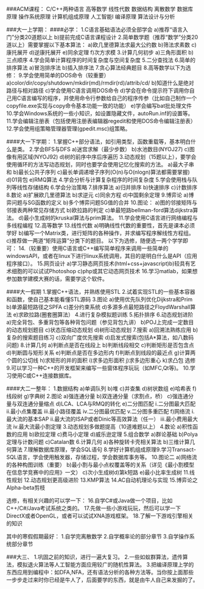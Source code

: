 ###ACM课程：
C/C++两种语言
高等数学
线性代数
数据结构
离散数学
数据库原理
操作系统原理
计算机组成原理
人工智能l
编译原理
算法设计与分析

###大一上学期：
####必学：
1.C语言基础语法必须全部学会
    a)推荐“语言入门”分类20道题以上
    b)提前完成C语言课程设计
2.简单数学题（推荐“数学”分类20道以上）需要掌握以下基本算法：
    a)欧几里德算法求最大公约数
    b)筛法求素数
    c)康托展开
    d)逆康托展开
    e)同余定理
    f)次方求模
3.计算几何初步
    a)三角形面积
    b)三点顺序
4.学会简单计算程序的时间复杂度与空间复杂度
5.二分查找法
6.简单的排序算法
    a)冒泡排序法
    b)插入排序法
7.贪心算法经典题目
8.高等数学以下为选修：
9.学会使用简单的DOS命令（较重要）
    a)color/dir/copy/shutdown/mkdir(md)/rmdir(rd)/attrib/cd/
    b)知道什么是绝对路径与相对路径
    c)学会使用C语言调用DOS命令
    d)学会在命令提示符下调用你自己用C语言编写的程序，并使用命令行参数给自己的程序传参（比如自己制作一个copyfile.exe实现与copy命令基本功能一致的功能）
    e)学会编写bat批处理文件
10.学会Windows系统的一些小知识，如设置隐藏文件，autoRun.inf的设置等。
11.学会编辑注册表（包括使用注册表编辑器regedit和使用DOS命令编辑注册表）
12.学会使用组策略管理器管理(gpedit.msc)组策略。

####大一下学期：
1.掌握C++部分语法，如引用类型，函数重载等，基本明白什么是类。
2.学会BFS与DFS
    a)迷宫求解（最少步数）
    b)水池数目(NYOJ27)
    c)图像有用区域(NYOJ92)
    d)树的前序中序后序遍历
3.动态规划（15题以上），要学会使用循环的方法写动态规划，同时也要学会使用记忆化搜索的方法。
    a)最大子串和
    b)最长公共子序列
    c)最长单调递增子序列(O(n)与O(nlogn)算法都需要掌握)
    d)01背包
    e)RMQ算法
4.学会分析与计算复杂程序的时间复杂度
5.学会使用栈与队列等线性存储结构
6.学会分治策略
7.排序算法
    a)归并排序
    b)快速排序
    c)计数排序
8.数论
    a)扩展欧几里德算法
    b)求逆元
    c)同余方程
    d)中国剩余定理
9.博弈论
    a)博弈问题与SG函数的定义
    b)多个博弈问题SG值的合并
10.图论：
    a)图的邻接矩阵与邻接表两种常见存储方式
    b)欧拉路的判定
    c)单最短路bellman-ford算法dijkstra算法。
    d)最小生成树的kruskal算法与prim算法。
11.学会使用C语言进行网络编程与多线程编程
12.高等数学
13.线性代数
    a)明确线性代数的重要性，首先是课本必须学好
    b)编写一个Matrix类，进行矩阵的各种操作，并求编写程序解线性方程组。
    c)推荐做一两道“矩阵运算”分类下的题目。
以下为选修，随便选一两个学学即可：
    14.（较重要）使用C语言或C++编写简单程序来调用一些简单的windowsAPI，或者在linux下进行linux系统调用，其目的是明白什么是API（应用程序接口）。
    15.网页设计
    a)学习静态网页技术(html+css+javascript)b)较具有艺术细胞的可以试试Photoshop
    c)php或其它动态网页技术
    16.学习matlab，如果想参加数学建模大赛的话，需要学这个软件。

####大一假期
1.掌握C++语法，并熟练使用STL
2.试着实现STL的一些基本容器和函数，使自己基本能看懂STL源码
3.图论
    a)使用优先队列优化Dijkstra和Prim
    b)单源最短路径之SPFA
    c)差分约束系统
    d)多源多点最短路径之FloydWarshall算法
    e)求欧拉路(圈套圈算法）
4.进行复杂模拟题训练
5.拓扑排序
6.动态规划进阶
    a)完全背包、多重背包等各种背包问题（参见背包九讲）
    b)POJ上完成一定数目的动态规划题目
    c)状态压缩动态规划
    d)树形动态规划
7.搜索
    a)回溯法熟练应用
    b)复杂的搜索题目练习
    c)双向广度优先搜索
    d)启发式搜索(包括A*算法，如八数码问题)
8.计算几何
    a)判断点是否在线段上
    b)判断线段相交
    c)判断矩形是否包含点
    d)判断圆与矩形关系
    e)判断点是否在多边形内
    f)判断点到线段的最近点
    g)计算两个圆的公切线
    h)求矩形的并的面积
    i)求多边形面积
    j)求多边形重心
    k)求凸包
选修9.可以学习一种C++的开发框架来编写一些窗体程序玩玩（如MFC,Qt等)。
10.学习使用C或C++连接数据库。

####大二一整年：
1.数据结构
    a)单调队列
    b)堆
    c)并查集
    d)树状数组
    e)哈希表
    f)线段树
    g)字典树
2.图论
    a)强连通分量
    b)双连通分量（求割点，桥）
    c)强连通分量与双连通分量缩点
    d)LCA、LCA与RMQ的转化
    e)二分图匹配
        i.二分图最大匹配
        ii.最小点集覆盖
        iii.最小路径覆盖
        iv.二分图最优匹配
        v.二分图多重匹配
    f)网络流
        i.最大流的基本SAP
        ii.最大流的ISAP或者Dinic等高效算法（任一）
        iii.最小费用最大流
        iv.最大流最小割定理
3.动态规划多做题提高（10道难题以上）
4.数论
    a)积性函数的应用
    b)欧拉定理
    c)费马小定理
    d)威乐逊定理
5.组合数学
    a)群论基础
    b)Polya定理与计数问题
    c)Catalan数
6.计算几何
    a)各种旋转卡壳相关算法
    b)三维计算几何算法
7.理解数据库原理，学会SQL语句
8.学好计算机组成原理9.学习Transact-SQL语言，学会使用触发器，存储过程，学会数据库事务等。
10.图论二
    a)网络流的各种构图训练（重要）
    b)最小割与最小点权覆盖等的关系（详见《最小割模型在信息学竞赛中的应用》一文）
    c)次小生成树d)第k短路
    e)最小比率生成树
11.线性规划
12.动态规划更高级进阶
13.KMP算法
14.AC自动机理论与实现
15.博弈论之Alpha-beta剪枝

选修，有相关兴趣的可以学一下：
16.自学C#或Java做一个项目，比如C++/C#/Java考试系统之类的。
17.先做一些小游戏玩玩，然后可以学一下DirectX或者OpenGL，或者可以试试XNA游戏框架。
18.了解一下游戏引擎相关的知识

其中的寒假假期最好：
1.自学完离散数学
2.自学概率论的部分章节
3.自学操作系统部分章节

###大三、
1.巩固之前的知识，进行一遍大复习。
2.一些如蚁群算法，遗传算法，模拟退火算法等人工智能方面应用较广的随机性算法。
3.把编译原理上学的东西应用到编程中：如DFA,NFA，还有语法分析的各种方法等。当你按上面那些一步步走过来时你已经是牛人了，后面要学的东西，就是由牛人自己来发掘的了。
